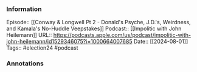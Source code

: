 ### Information

Episode:: [[Conway & Longwell Pt 2 - Donald's Psyche, J.D.'s, Weirdness, and Kamala's No-Huddle Veepstakes]]
Podcast:: [[Impolitic with John Heilemann]]
URL:: https://podcasts.apple.com/us/podcast/impolitic-with-john-heilemann/id1529346075?i=1000664007685
Date:: [[2024-08-01]]
Tags:: #election24 
#podcast


### Annotations


